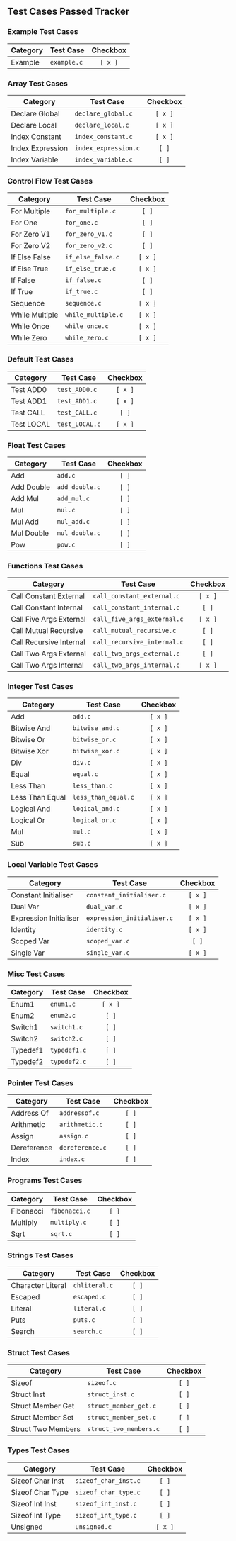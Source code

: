 ## Test Cases Passed Tracker

### Example Test Cases

| Category | Test Case | Checkbox |
|----------|-----------|:--------:|
| Example | `example.c` | `[ x ]` |

### Array Test Cases

| Category | Test Case | Checkbox |
|----------|-----------|:--------:|
| Declare Global | `declare_global.c` | `[ x ]` |
| Declare Local | `declare_local.c` | `[ x ]` |
| Index Constant | `index_constant.c` | `[ x ]` |
| Index Expression | `index_expression.c` | `[ ]` |
| Index Variable | `index_variable.c` | `[ ]` |

### Control Flow Test Cases

| Category | Test Case | Checkbox |
|----------|-----------|:--------:|
| For Multiple | `for_multiple.c` | `[ ]` |
| For One | `for_one.c` | `[ ]` |
| For Zero V1 | `for_zero_v1.c` | `[ ]` |
| For Zero V2 | `for_zero_v2.c` | `[ ]` |
| If Else False | `if_else_false.c` | `[ x ]` |
| If Else True | `if_else_true.c` | `[ x ]` |
| If False | `if_false.c` | `[ ]` |
| If True | `if_true.c` | `[ ]` |
| Sequence | `sequence.c` | `[ x ]` |
| While Multiple | `while_multiple.c` | `[ x ]` |
| While Once | `while_once.c` | `[ x ]` |
| While Zero | `while_zero.c` | `[ x ]` |


### Default Test Cases

| Category | Test Case | Checkbox |
|----------|-----------|:--------:|
| Test ADD0 | `test_ADD0.c` | `[ x ]` |
| Test ADD1 | `test_ADD1.c` | `[ x ]` |
| Test CALL | `test_CALL.c` | `[ ]` |
| Test LOCAL | `test_LOCAL.c` | `[ x ]` |


### Float Test Cases

| Category | Test Case | Checkbox |
|----------|-----------|:--------:|
| Add | `add.c` | `[ ]` |
| Add Double | `add_double.c` | `[ ]` |
| Add Mul | `add_mul.c` | `[ ]` |
| Mul | `mul.c` | `[ ]` |
| Mul Add | `mul_add.c` | `[ ]` |
| Mul Double | `mul_double.c` | `[ ]` |
| Pow | `pow.c` | `[ ]` |

### Functions Test Cases

| Category | Test Case | Checkbox |
|----------|-----------|:--------:|
| Call Constant External | `call_constant_external.c` | `[ x ]` |
| Call Constant Internal | `call_constant_internal.c` | `[ ]` |
| Call Five Args External | `call_five_args_external.c` | `[ x ]` |
| Call Mutual Recursive | `call_mutual_recursive.c` | `[ ]` |
| Call Recursive Internal | `call_recursive_internal.c` | `[ ]` |
| Call Two Args External | `call_two_args_external.c` | `[ ]` |
| Call Two Args Internal | `call_two_args_internal.c` | `[ x ]` |


### Integer Test Cases

| Category | Test Case | Checkbox |
|----------|-----------|:--------:|
| Add | `add.c` | `[ x ]` |
| Bitwise And | `bitwise_and.c` | `[ x ]` |
| Bitwise Or | `bitwise_or.c` | `[ x ]` |
| Bitwise Xor | `bitwise_xor.c` | `[ x ]` |
| Div | `div.c` | `[ x ]` |
| Equal | `equal.c` | `[ x ]` |
| Less Than | `less_than.c` | `[ x ]` |
| Less Than Equal | `less_than_equal.c` | `[ x ]` |
| Logical And | `logical_and.c` | `[ x ]` |
| Logical Or | `logical_or.c` | `[ x ]` |
| Mul | `mul.c` | `[ x ]` |
| Sub | `sub.c` | `[ x ]` |

### Local Variable Test Cases

| Category | Test Case | Checkbox |
|----------|-----------|:--------:|
| Constant Initialiser | `constant_initialiser.c` | `[ x ]` |
| Dual Var | `dual_var.c` | `[ x ]` |
| Expression Initialiser | `expression_initialiser.c` | `[ x ]` |
| Identity | `identity.c` | `[ x ]` |
| Scoped Var | `scoped_var.c` | `[ ]` |
| Single Var | `single_var.c` | `[ x ]` |

### Misc Test Cases

| Category | Test Case | Checkbox |
|----------|-----------|:--------:|
| Enum1 | `enum1.c` | `[ x ]` |
| Enum2 | `enum2.c` | `[ ]` |
| Switch1 | `switch1.c` | `[ ]` |
| Switch2 | `switch2.c` | `[ ]` |
| Typedef1 | `typedef1.c` | `[ ]` |
| Typedef2 | `typedef2.c` | `[ ]` |

### Pointer Test Cases

| Category | Test Case | Checkbox |
|----------|-----------|:--------:|
| Address Of | `addressof.c` | `[ ]` |
| Arithmetic | `arithmetic.c` | `[ ]` |
| Assign | `assign.c` | `[ ]` |
| Dereference | `dereference.c` | `[ ]` |
| Index | `index.c` | `[ ]` |

### Programs Test Cases

| Category | Test Case | Checkbox |
|----------|-----------|:--------:|
| Fibonacci | `fibonacci.c` | `[ ]` |
| Multiply | `multiply.c` | `[ ]` |
| Sqrt | `sqrt.c` | `[ ]` |

### Strings Test Cases

| Category | Test Case | Checkbox |
|----------|-----------|:--------:|
| Character Literal | `chliteral.c` | `[ ]` |
| Escaped | `escaped.c` | `[ ]` |
| Literal | `literal.c` | `[ ]` |
| Puts | `puts.c` | `[ ]` |
| Search | `search.c` | `[ ]` |

### Struct Test Cases

| Category | Test Case | Checkbox |
|----------|-----------|:--------:|
| Sizeof | `sizeof.c` | `[ ]` |
| Struct Inst | `struct_inst.c` | `[ ]` |
| Struct Member Get | `struct_member_get.c` | `[ ]` |
| Struct Member Set | `struct_member_set.c` | `[ ]` |
| Struct Two Members | `struct_two_members.c` | `[ ]` |

### Types Test Cases

| Category | Test Case | Checkbox |
|----------|-----------|:--------:|
| Sizeof Char Inst | `sizeof_char_inst.c` | `[ ]` |
| Sizeof Char Type | `sizeof_char_type.c` | `[ ]` |
| Sizeof Int Inst | `sizeof_int_inst.c` | `[ ]` |
| Sizeof Int Type | `sizeof_int_type.c` | `[ ]` |
| Unsigned | `unsigned.c` | `[ x ]` |



